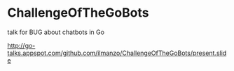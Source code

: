 # ChallengeOfTheGoBots
talk for BUG about chatbots in Go

http://go-talks.appspot.com/github.com/ilmanzo/ChallengeOfTheGoBots/present.slide

